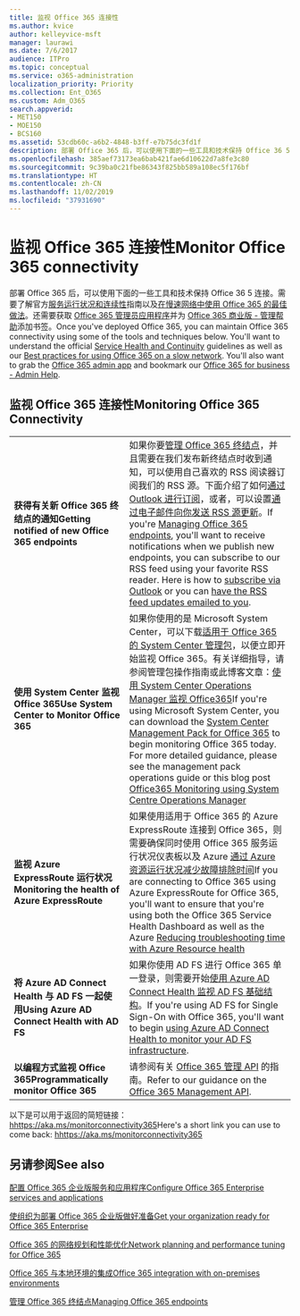 ```yaml
---
title: 监视 Office 365 连接性
ms.author: kvice
author: kelleyvice-msft
manager: laurawi
ms.date: 7/6/2017
audience: ITPro
ms.topic: conceptual
ms.service: o365-administration
localization_priority: Priority
ms.collection: Ent_O365
ms.custom: Adm_O365
search.appverid:
- MET150
- MOE150
- BCS160
ms.assetid: 53cdb60c-a6b2-4848-b3ff-e7b75dc3fd1f
description: 部署 Office 365 后，可以使用下面的一些工具和技术保持 Office 36 5 连接。需要了解官方服务运行状况和连续性指南以及在慢速网络中使用 Office 365 的最佳做法。还需要获取 Office 365 管理员应用程序并为“Office 365 商业版 - 管理帮助”添加书签。
ms.openlocfilehash: 385aef73173ea6bab421fae6d10622d7a8fe3c80
ms.sourcegitcommit: 9c39ba0c21fbe86343f825bb589a108ec5f176bf
ms.translationtype: HT
ms.contentlocale: zh-CN
ms.lasthandoff: 11/02/2019
ms.locfileid: "37931690"
---
```

# <a name="monitor-office-365-connectivity"></a><span data-ttu-id="06d80-105">监视 Office 365 连接性</span><span class="sxs-lookup"><span data-stu-id="06d80-105">Monitor Office 365 connectivity</span></span>

<span data-ttu-id="06d80-p102">部署 Office 365 后，可以使用下面的一些工具和技术保持 Office 36 5 连接。需要了解官方[服务运行状况和连续性](https://docs.microsoft.com/office365/servicedescriptions/office-365-platform-service-description/service-health-and-continuity)指南以及[在慢速网络中使用 Office 365 的最佳做法](https://support.office.com/article/fd16c8d2-4799-4c39-8fd7-045f06640166)。还需要获取 [Office 365 管理员应用程序](https://blogs.office.com/2015/03/13/administer-on-the-go-with-the-updated-office-365-admin-app/)并为 [Office 365 商业版 - 管理帮助](https://support.office.com/article/17d3ff3f-3601-466e-b5a1-482b31cfb791)添加书签。</span><span class="sxs-lookup"><span data-stu-id="06d80-p102">Once you've deployed Office 365, you can maintain Office 365 connectivity using some of the tools and techniques below. You'll want to understand the official [Service Health and Continuity](https://docs.microsoft.com/office365/servicedescriptions/office-365-platform-service-description/service-health-and-continuity) guidelines as well as our [Best practices for using Office 365 on a slow network](https://support.office.com/article/fd16c8d2-4799-4c39-8fd7-045f06640166). You'll also want to grab the [Office 365 admin app](https://blogs.office.com/2015/03/13/administer-on-the-go-with-the-updated-office-365-admin-app/) and bookmark our [Office 365 for business - Admin Help](https://support.office.com/article/17d3ff3f-3601-466e-b5a1-482b31cfb791).</span></span>
  
## <a name="monitoring-office-365-connectivity"></a><span data-ttu-id="06d80-109">监视 Office 365 连接性</span><span class="sxs-lookup"><span data-stu-id="06d80-109">Monitoring Office 365 Connectivity</span></span>

|||
|:-----|:-----|
|<span data-ttu-id="06d80-110">**获得有关新 Office 365 终结点的通知**</span><span class="sxs-lookup"><span data-stu-id="06d80-110">**Getting notified of new Office 365 endpoints**</span></span> <br/> |<span data-ttu-id="06d80-p103">如果你要[管理 Office 365 终结点](https://support.office.com/article/99cab9d4-ef59-4207-9f2b-3728eb46bf9a)，并且需要在我们发布新终结点时收到通知，可以使用自己喜欢的 RSS 阅读器订阅我们的 RSS 源。下面介绍了如何[通过 Outlook 进行订阅](https://go.microsoft.com/fwlink/p/?LinkId=532416)，或者，可以设置[通过电子邮件向你发送 RSS 源更新](https://go.microsoft.com/fwlink/p/?LinkId=532417)。</span><span class="sxs-lookup"><span data-stu-id="06d80-p103">If you're [Managing Office 365 endpoints](https://support.office.com/article/99cab9d4-ef59-4207-9f2b-3728eb46bf9a), you'll want to receive notifications when we publish new endpoints, you can subscribe to our RSS feed using your favorite RSS reader. Here is how to [subscribe via Outlook](https://go.microsoft.com/fwlink/p/?LinkId=532416) or you can [have the RSS feed updates emailed to you](https://go.microsoft.com/fwlink/p/?LinkId=532417).  </span></span><br/> |
|<span data-ttu-id="06d80-113">**使用 System Center 监视 Office 365**</span><span class="sxs-lookup"><span data-stu-id="06d80-113">**Use System Center to Monitor Office 365**</span></span> <br/> |<span data-ttu-id="06d80-p104">如果你使用的是 Microsoft System Center，可以下载[适用于 Office 365 的 System Center 管理包](https://www.microsoft.com/download/details.aspx?id=43708)，以便立即开始监视 Office 365。有关详细指导，请参阅管理包操作指南或此博客文章：[使用 System Center Operations Manager 监视 Office365](https://blogs.msdn.com/b/mvpawardprogram/archive/2015/07/08/office365-monitoring-using-system-centre-operations-manager.aspx)</span><span class="sxs-lookup"><span data-stu-id="06d80-p104">If you're using Microsoft System Center, you can download the [System Center Management Pack for Office 365](https://www.microsoft.com/download/details.aspx?id=43708) to begin monitoring Office 365 today. For more detailed guidance, please see the management pack operations guide or this blog post [Office365 Monitoring using System Centre Operations Manager](https://blogs.msdn.com/b/mvpawardprogram/archive/2015/07/08/office365-monitoring-using-system-centre-operations-manager.aspx)</span></span> <br/> |
|<span data-ttu-id="06d80-116">**监视 Azure ExpressRoute 运行状况**</span><span class="sxs-lookup"><span data-stu-id="06d80-116">**Monitoring the health of Azure ExpressRoute**</span></span> <br/> |<span data-ttu-id="06d80-117">如果使用适用于 Office 365 的 Azure ExpressRoute 连接到 Office 365，则需要确保同时使用 Office 365 服务运行状况仪表板以及 Azure [通过 Azure 资源运行状况减少故障排除时间](https://azure.microsoft.com/blog/reduce-troubleshooting-time-with-azure-resource-health/)</span><span class="sxs-lookup"><span data-stu-id="06d80-117">If you are connecting to Office 365 using Azure ExpressRoute for Office 365, you'll want to ensure that you're using both the Office 365 Service Health Dashboard as well as the Azure [Reducing troubleshooting time with Azure Resource health](https://azure.microsoft.com/blog/reduce-troubleshooting-time-with-azure-resource-health/)</span></span> <br/> |
|<span data-ttu-id="06d80-118">**将 Azure AD Connect Health 与 AD FS 一起使用**</span><span class="sxs-lookup"><span data-stu-id="06d80-118">**Using Azure AD Connect Health with AD FS**</span></span> <br/> |<span data-ttu-id="06d80-119">如果你使用 AD FS 进行 Office 365 单一登录，则需要开始[使用 Azure AD Connect Health 监视 AD FS 基础结构](https://azure.microsoft.com/documentation/articles/active-directory-aadconnect-health-adfs/)。</span><span class="sxs-lookup"><span data-stu-id="06d80-119">If you're using AD FS for Single Sign-On with Office 365, you'll want to begin [using Azure AD Connect Health to monitor your AD FS infrastructure](https://azure.microsoft.com/documentation/articles/active-directory-aadconnect-health-adfs/).</span></span>  <br/> |
|<span data-ttu-id="06d80-120">**以编程方式监视 Office 365**</span><span class="sxs-lookup"><span data-stu-id="06d80-120">**Programmatically monitor Office 365**</span></span> <br/> |<span data-ttu-id="06d80-121">请参阅有关 [Office 365 管理 API](https://docs.microsoft.com/office/office-365-management-api/office-365-management-apis-overview) 的指南。</span><span class="sxs-lookup"><span data-stu-id="06d80-121">Refer to our guidance on the [Office 365 Management API](https://docs.microsoft.com/office/office-365-management-api/office-365-management-apis-overview).</span></span>  <br/> |

<span data-ttu-id="06d80-122">以下是可以用于返回的简短链接：[hhttps://aka.ms/monitorconnectivity365](https://aka.ms/monitorconnectivity365)</span><span class="sxs-lookup"><span data-stu-id="06d80-122">Here's a short link you can use to come back: [hhttps://aka.ms/monitorconnectivity365](https://aka.ms/monitorconnectivity365)</span></span>
  
## <a name="see-also"></a><span data-ttu-id="06d80-123">另请参阅</span><span class="sxs-lookup"><span data-stu-id="06d80-123">See also</span></span>

[<span data-ttu-id="06d80-124">配置 Office 365 企业版服务和应用程序</span><span class="sxs-lookup"><span data-stu-id="06d80-124">Configure Office 365 Enterprise services and applications</span></span>](configure-services-and-applications.md)
  
[<span data-ttu-id="06d80-125">使组织为部署 Office 365 企业版做好准备</span><span class="sxs-lookup"><span data-stu-id="06d80-125">Get your organization ready for Office 365 Enterprise</span></span>](get-your-organization-ready-for-office-365.md)
  
[<span data-ttu-id="06d80-126">Office 365 的网络规划和性能优化</span><span class="sxs-lookup"><span data-stu-id="06d80-126">Network planning and performance tuning for Office 365</span></span>](network-planning-and-performance.md)
  
[<span data-ttu-id="06d80-127">Office 365 与本地环境的集成</span><span class="sxs-lookup"><span data-stu-id="06d80-127">Office 365 integration with on-premises environments</span></span>](office-365-integration.md)
  
[<span data-ttu-id="06d80-128">管理 Office 365 终结点</span><span class="sxs-lookup"><span data-stu-id="06d80-128">Managing Office 365 endpoints</span></span>](https://support.office.com/article/99cab9d4-ef59-4207-9f2b-3728eb46bf9a)
